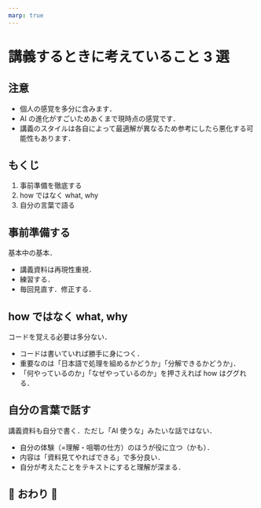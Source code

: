 ```yaml
---
marp: true
---
```


<!--
theme: gaia
class:
 - invert
headingDivider: 2
paginate: true
-->

<!--
_class:
 - lead
 - invert
-->

# 講義するときに考えていること 3 選

## 注意

- 個人の感覚を多分に含みます．
- AI の進化がすごいためあくまで現時点の感覚です．
- 講義のスタイルは各自によって最適解が異なるため参考にしたら悪化する可能性もあります．

## もくじ

1. 事前準備を徹底する
2. how ではなく what, why
3. 自分の言葉で語る

## 事前準備する

基本中の基本．

- 講義資料は再現性重視．
- 練習する．
- 毎回見直す．修正する．

## how ではなく what, why

コードを覚える必要は多分ない．

- コードは書いていれば勝手に身につく．
- 重要なのは「日本語で処理を組めるかどうか」「分解できるかどうか」．
- 「何やっているのか」「なぜやっているのか」を押さえれば how はググれる．

## 自分の言葉で話す

講義資料も自分で書く．ただし「AI 使うな」みたいな話ではない．

- 自分の体験（=理解・咀嚼の仕方）のほうが役に立つ（かも）．
- 内容は「資料見てやればできる」で多分良い．
- 自分が考えたことをテキストにすると理解が深まる．

## 🥃 おわり 🥃

<!--
_class:
 - lead
 - invert
-->
